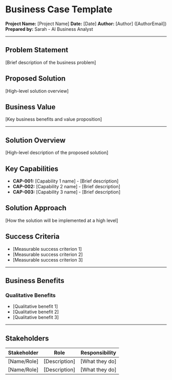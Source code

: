 # Business Case Template

**Project Name:** [Project Name]
**Date:** [Date]
**Author:** [Author] ([AuthorEmail])
**Prepared by:** Sarah - AI Business Analyst

---

## Problem Statement
[Brief description of the business problem]

## Proposed Solution
[High-level solution overview]

## Business Value
[Key business benefits and value proposition]

---

## Solution Overview
[High-level description of the proposed solution]

## Key Capabilities
- **CAP-001:** [Capability 1 name] - [Brief description]
- **CAP-002:** [Capability 2 name] - [Brief description]
- **CAP-003:** [Capability 3 name] - [Brief description]

## Solution Approach
[How the solution will be implemented at a high level]

## Success Criteria
- [Measurable success criterion 1]
- [Measurable success criterion 2]
- [Measurable success criterion 3]

---

## Business Benefits

### Qualitative Benefits
- [Qualitative benefit 1]
- [Qualitative benefit 2]
- [Qualitative benefit 3]

---

## Stakeholders

| Stakeholder | Role | Responsibility |
|-------------|------|----------------|
| [Name/Role] | [Description] | [What they do] |
| [Name/Role] | [Description] | [What they do] |
